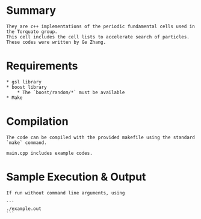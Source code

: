 # Summary
	They are c++ implementations of the periodic fundamental cells used in the Torquato group. 
	This cell includes the cell lists to accelerate search of particles.
	These codes were written by Ge Zhang.

# Requirements

	* gsl library
	* boost library
		* The `boost/random/*` must be available
	* Make

# Compilation
	The code can be compiled with the provided makefile using the standard `make` command.

	main.cpp includes example codes.

# Sample Execution & Output

	If run without command line arguments, using

	```
	./example.out
	```

	